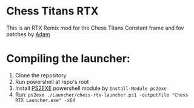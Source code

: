 # Chess Titans RTX
This is an RTX Remix mod for the Chess Titans
Constant frame and fov patches by [Adam](https://github.com/adamplayer)

# Compiling the launcher:
1. Clone the repository
2. Run powershell at repo's root
3. Install [PS2EXE](https://github.com/MScholtes/PS2EXE) powershell module by `Install-Module ps2exe`
4. Run: `ps2exe ./Launcher/chess-rtx-launcher.ps1 -outputFile "Chess RTX Launcher.exe" -x64`
